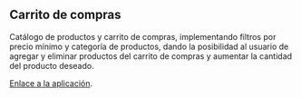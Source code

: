 ## Carrito de compras

Catálogo de productos y carrito de compras, implementando filtros por precio mínimo y categoría de productos, dando la posibilidad al usuario de agregar y eliminar productos del carrito de compras y aumentar la cantidad del producto deseado.

[Enlace a la aplicación](https://react-shopping-cart-js.netlify.app).
